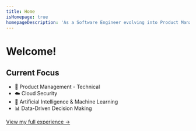 ```yaml
---
title: Home
isHomepage: true
homepageDescription: 'As a Software Engineer evolving into Product Management, I specialize in developing cutting-edge AI/ML solutions with a strong focus on security. Currently enhancing my business acumen through an MBA at the University of Washington Foster School of Business, I combine deep technical knowledge with strategic thinking to build secure, scalable products. My experience spans leading cross-functional teams, architecting enterprise-scale security solutions including identity and access management systems, and delivering high-impact products that prioritize both innovation and data protection.'
---
```


# Welcome!

## Current Focus
- 🎯 Product Management - Technical
- ☁️ Cloud Security
- 🤖 Artificial Intelligence & Machine Learning
- 📊 Data-Driven Decision Making

[View my full experience →](/experience)
